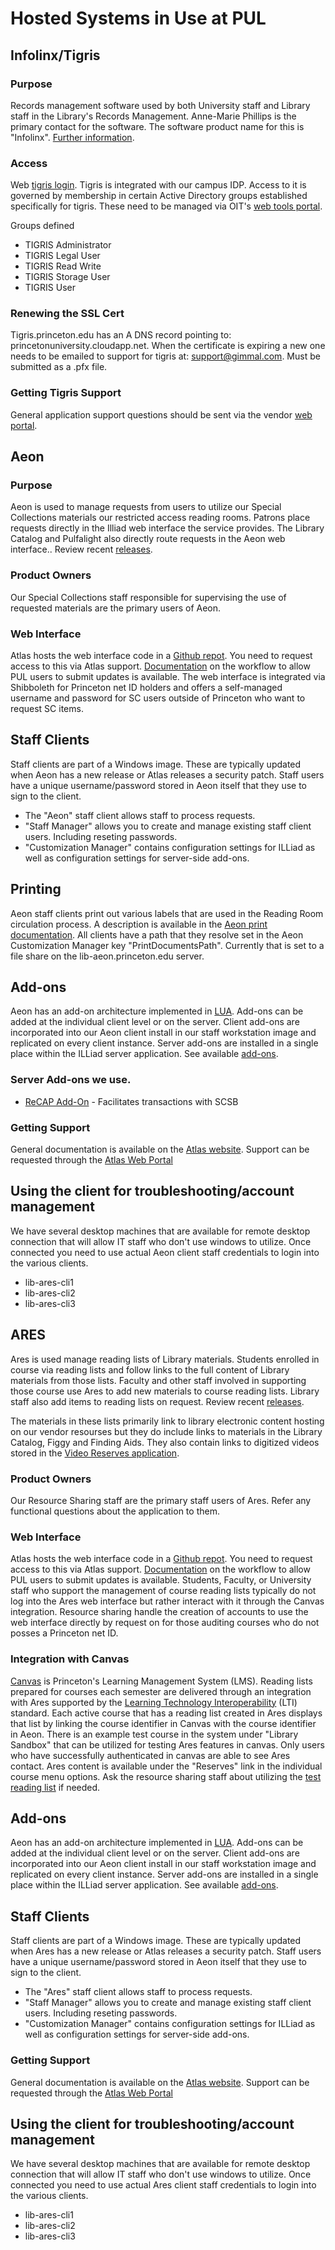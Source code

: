 # Hosted Systems in Use at PUL

## Infolinx/Tigris

### Purpose
Records management software used by both University staff and Library staff in the Library's Records Management. Anne-Marie Phillips is the primary contact for the software. The software product name for this is "Infolinx". [Further information](https://aisww.com/infolinx/). 

### Access
Web [tigris login](https://tigris.princeton.edu). Tigris is integrated with our campus IDP. Access to it is governed by membership in certain Active Directory groups established specifically for tigris. These need to be managed via OIT's [web tools portal](https://tools.princeton.edu). 

Groups defined
* TIGRIS Administrator
* TIGRIS Legal User
* TIGRIS Read Write
* TIGRIS Storage User
* TIGRIS User  

### Renewing the SSL Cert
Tigris.princeton.edu has an A DNS record pointing to: princetonuniversity.cloudapp.net. When the certificate is expiring a new one needs to be emailed to support for tigris at: support@gimmal.com. Must be submitted as a .pfx file. 

### Getting Tigris Support
General application support questions should be sent via the vendor [web portal](https://aisww.com/support/). 

## Aeon

### Purpose 
 Aeon is used to manage requests from users to utilize our Special Collections materials our restricted access reading rooms. Patrons place requests directly in the Illiad web interface the service provides. The Library Catalog and Pulfalight also directly route requests in the Aeon web interface.. Review recent [releases](https://support.atlas-sys.com/hc/en-us/articles/360011818834-Aeon-Release-Schedule).

### Product Owners
Our Special Collections staff responsible for supervising the use of requested materials are the primary users of Aeon. 

### Web Interface
Atlas hosts the web interface code in a [Github repot](https://github.com/AtlasSystems/hosting-aeon-princeton). You need to request access to this via Atlas support. [Documentation](https://support.atlas-sys.com/hc/en-us/articles/4407504126611-Editing-Atlas-Hosted-Aeon-Web-Pages-in-GitHub) on the workflow to allow PUL users to submit updates is available. The web interface is integrated via Shibboleth for Princeton net ID holders and offers a self-managed username and password for SC users outside of Princeton who want to request SC items. 

## Staff Clients
Staff clients are part of a Windows image. These are typically updated when Aeon has a new release or Atlas releases a security patch. Staff users have a unique username/password stored in Aeon itself that they use to sign to the client. 

* The "Aeon" staff client allows staff to process requests. 
* "Staff Manager" allows you to create and manage existing staff client users. Including reseting passwords. 
* "Customization Manager" contains configuration settings for ILLiad as well as configuration settings for server-side add-ons.

## Printing
Aeon staff clients print out various labels that are used in the Reading Room circulation process. A description is available in the [Aeon print documentation](https://support.atlas-sys.com/hc/en-us/articles/360011920833-Aeon-Default-Print-Templates). All clients have a path that they resolve set in the Aeon Customization Manager key "PrintDocumentsPath". Currently that is set to a file share on the lib-aeon.princeton.edu server. 

## Add-ons
Aeon has an add-on architecture implemented in [LUA](https://www.lua.org/). Add-ons can be added at the individual client level or on the server. Client add-ons are incorporated into our Aeon client install in our staff workstation image and replicated on every client instance. Server add-ons are installed in a single place within the ILLiad server application. See available [add-ons](https://atlas-sys.atlassian.net/wiki/spaces/ILLiadAddons/pages/3149603/Aeon+Addon+Directory).

### Server Add-ons we use.
* [ReCAP Add-On](https://github.com/PrincetonUniversityLibrary/aeon_scsb_addon) - Facilitates transactions with SCSB

### Getting Support 
General documentation is available on the [Atlas website](https://support.atlas-sys.com/hc/en-us/categories/360000720853-Aeon). Support can be requested through the [Atlas Web Portal](https://support.atlas-sys.com/hc/en-us/requests/new)

## Using the client for troubleshooting/account management
We have several desktop machines that are available for remote desktop connection that will allow IT staff who don't use windows to utilize. Once connected you need to use actual Aeon client staff credentials to login into the various clients. 

* lib-ares-cli1
* lib-ares-cli2
* lib-ares-cli3

## ARES
Ares is used manage reading lists of Library materials. Students enrolled in course via reading lists and follow links to the full content of Library materials from those lists. Faculty and other staff involved in supporting those course use Ares to add new materials to course reading lists. Library staff also add items to reading lists on request. Review recent [releases](https://support.atlas-sys.com/hc/en-us/articles/360011824074-Ares-Release-Schedule). 

The materials in these lists primarily link to library electronic content hosting on our vendor resourses but they do include links to materials in the Library Catalog, Figgy and Finding Aids. They also contain links to digitized videos stored in the [Video Reserves application](https://github.com/PrincetonUniversityLibrary/video_reserves). 

### Product Owners
Our Resource Sharing staff are the primary staff users of Ares. Refer any functional questions about the application to them. 

### Web Interface
Atlas hosts the web interface code in a [Github repot](https://github.com/AtlasSystems/hosting-ares-princeton). You need to request access to this via Atlas support. [Documentation](https://support.atlas-sys.com/hc/en-us/articles/4407504126611-Editing-Atlas-Hosted-Aeon-Web-Pages-in-GitHub) on the workflow to allow PUL users to submit updates is available. Students, Faculty, or University staff who support the management of course reading lists typically do not log into the Ares web interface but rather interact with it through the Canvas integration. Resource sharing handle the creation of accounts to use the web interface directly by request on for those auditing courses who do not posses a Princeton net ID. 

### Integration with Canvas
[Canvas](https://princeton.instructure.com/) is Princeton's Learning Management System (LMS). Reading lists prepared for courses each semester are delivered through an integration with Ares supported by the [Learning Technology Interoperability](https://support.atlas-sys.com/hc/en-us/articles/5659979374483-Integrating-Ares-and-Canvas-with-LTI-1-3) (LTI) standard. Each active course that has a reading list created in Ares displays that list by linking the course identifier in Canvas with the course identifier in Aeon. There is an example test course in the system under "Library Sandbox" that can be utilized for testing Ares features in canvas. Only users who have successfully authenticated in canvas are able to see Ares contact. Ares content is available under the "Reserves" link in the individual course menu options. Ask the resource sharing staff about utilizing the [test reading list](https://princeton.instructure.com/courses/254/external_tools/399) if needed. 

## Add-ons
Aeon has an add-on architecture implemented in [LUA](https://www.lua.org/). Add-ons can be added at the individual client level or on the server. Client add-ons are incorporated into our Aeon client install in our staff workstation image and replicated on every client instance. Server add-ons are installed in a single place within the ILLiad server application. See available [add-ons](https://atlas-sys.atlassian.net/wiki/spaces/ILLiadAddons/pages/3149456/Ares+Addon+Directory).

## Staff Clients
Staff clients are part of a Windows image. These are typically updated when Ares has a new release or Atlas releases a security patch. Staff users have a unique username/password stored in Aeon itself that they use to sign to the client. 

* The "Ares" staff client allows staff to process requests.  
* "Staff Manager" allows you to create and manage existing staff client users. Including reseting passwords. 
* "Customization Manager" contains configuration settings for ILLiad as well as configuration settings for server-side add-ons.


### Getting Support 
General documentation is available on the [Atlas website](https://support.atlas-sys.com/hc/en-us/categories/360000716834-Ares). Support can be requested through the [Atlas Web Portal](https://support.atlas-sys.com/hc/en-us/requests/new)

## Using the client for troubleshooting/account management
We have several desktop machines that are available for remote desktop connection that will allow IT staff who don't use windows to utilize. Once connected you need to use actual Ares client staff credentials to login into the various clients. 

* lib-ares-cli1
* lib-ares-cli2
* lib-ares-cli3